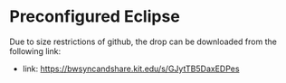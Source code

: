 # Preconfigured Eclipse
Due to size restrictions of github, the drop can be downloaded from the following link:
- link: https://bwsyncandshare.kit.edu/s/GJytTB5DaxEDPes
